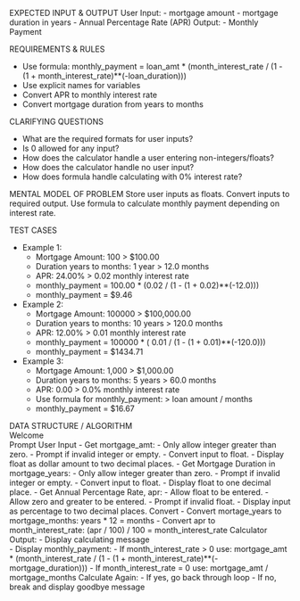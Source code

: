 EXPECTED INPUT & OUTPUT
  User Input:
    - mortgage amount
    - mortgage duration in years
    - Annual Percentage Rate (APR)
  Output:
    - Monthly Payment

REQUIREMENTS & RULES
  - Use formula: monthly_payment = loan_amt * 
    (month_interest_rate / (1 - (1 + month_interest_rate)**(-loan_duration)))
  - Use explicit names for variables
  - Convert APR to monthly interest rate
  - Convert mortgage duration from years to months

CLARIFYING QUESTIONS
  - What are the required formats for user inputs?
  - Is 0 allowed for any input?
  - How does the calculator handle a user entering non-integers/floats?
  - How does the calculator handle no user input?
  - How does formula handle calculating with 0% interest rate?

MENTAL MODEL OF PROBLEM
  Store user inputs as floats. Convert inputs to required output.
  Use formula to calculate monthly payment depending on interest rate.
  
TEST CASES
  - Example 1:
    - Mortgage Amount: 100 > $100.00
    - Duration years to months: 1 year >  12.0 months
    - APR: 24.00% > 0.02 monthly interest rate
    - monthly_payment = 100.00 * (0.02 / (1 - (1 + 0.02)**(-12.0)))
    - monthly_payment = $9.46
  - Example 2:
    - Mortgage Amount: 100000 > $100,000.00
    - Duration years to months: 10 years > 120.0 months
    - APR: 12.00% > 0.01 monthly interest rate
    - monthly_payment = 100000 * ( 0.01 / (1 - (1 + 0.01)**(-120.0)))
    - monthly_payment = $1434.71
  - Example 3:
    - Mortgage Amount: 1,000 > $1,000.00
    - Duration years to months: 5 years > 60.0 months
    - APR: 0.00 > 0.0% monthly interest rate
    - Use formula for monthly_payment: > loan amount / months
    * monthly_payment = $16.67
  
DATA STRUCTURE / ALGORITHM  
  Welcome  
  Prompt User Input
    - Get mortgage_amt:
      - Only allow integer greater than zero.
      - Prompt if invalid integer or empty.
      - Convert input to float. 
      - Display float as dollar amount to two decimal places.
    - Get Mortgage Duration in mortgage_years:
      - Only allow integer greater than zero.
      - Prompt if invalid integer or empty.
      - Convert input to float.
      - Display float to one decimal place.
    - Get Annual Percentage Rate, apr: 
      - Allow float to be entered.
      - Allow zero and greater to be entered.
      - Prompt if invalid float.
      - Display input as percentage to two decimal places.
  Convert
    - Convert mortage_years to mortgage_months: years * 12 = months
    - Convert apr to month_interest_rate: (apr / 100) / 100 = month_interest_rate
  Calculator Output:
    - Display calculating message    
    - Display monthly_payment:
      - If month_interest_rate > 0 use: mortgage_amt * (month_interest_rate /
        (1 - (1 + month_interest_rate)**(-mortgage_duration)))
      - If month_interest_rate = 0 use: mortgage_amt / mortgage_months
  Calculate Again:
    - If yes, go back through loop
    - If no, break and display goodbye message